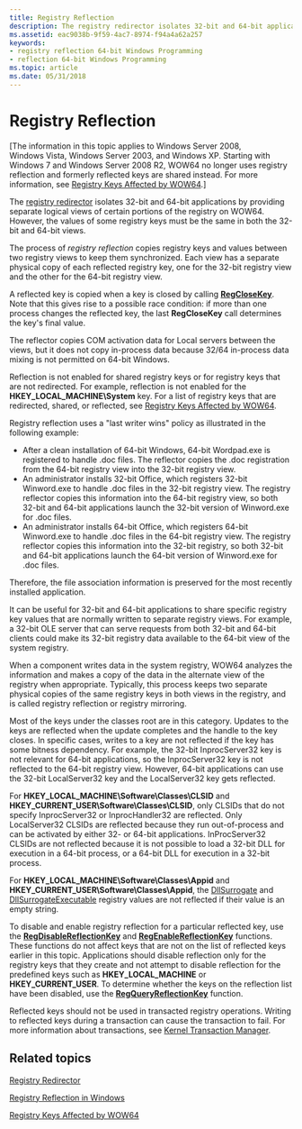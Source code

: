 ```yaml
---
title: Registry Reflection
description: The registry redirector isolates 32-bit and 64-bit applications by providing separate logical views of certain portions of the registry on WOW64. However, the values of some registry keys must be the same in both the 32-bit and 64-bit views.
ms.assetid: eac9038b-9f59-4ac7-8974-f94a4a62a257
keywords:
- registry reflection 64-bit Windows Programming
- reflection 64-bit Windows Programming
ms.topic: article
ms.date: 05/31/2018
---
```


# Registry Reflection

\[The information in this topic applies to Windows Server 2008, Windows Vista, Windows Server 2003, and Windows XP. Starting with Windows 7 and Windows Server 2008 R2, WOW64 no longer uses registry reflection and formerly reflected keys are shared instead. For more information, see [Registry Keys Affected by WOW64](shared-registry-keys.md).\]

The [registry redirector](registry-redirector.md) isolates 32-bit and 64-bit applications by providing separate logical views of certain portions of the registry on WOW64. However, the values of some registry keys must be the same in both the 32-bit and 64-bit views.

The process of *registry reflection* copies registry keys and values between two registry views to keep them synchronized. Each view has a separate physical copy of each reflected registry key, one for the 32-bit registry view and the other for the 64-bit registry view.

A reflected key is copied when a key is closed by calling [**RegCloseKey**](https://docs.microsoft.com/windows/desktop/api/winreg/nf-winreg-regclosekey). Note that this gives rise to a possible race condition: if more than one process changes the reflected key, the last **RegCloseKey** call determines the key's final value.

The reflector copies COM activation data for Local servers between the views, but it does not copy in-process data because 32/64 in-process data mixing is not permitted on 64-bit Windows.

Reflection is not enabled for shared registry keys or for registry keys that are not redirected. For example, reflection is not enabled for the **HKEY\_LOCAL\_MACHINE\\System** key. For a list of registry keys that are redirected, shared, or reflected, see [Registry Keys Affected by WOW64](shared-registry-keys.md).

Registry reflection uses a "last writer wins" policy as illustrated in the following example:

-   After a clean installation of 64-bit Windows, 64-bit Wordpad.exe is registered to handle .doc files. The reflector copies the .doc registration from the 64-bit registry view into the 32-bit registry view.
-   An administrator installs 32-bit Office, which registers 32-bit Winword.exe to handle .doc files in the 32-bit registry view. The registry reflector copies this information into the 64-bit registry view, so both 32-bit and 64-bit applications launch the 32-bit version of Winword.exe for .doc files.
-   An administrator installs 64-bit Office, which registers 64-bit Winword.exe to handle .doc files in the 64-bit registry view. The registry reflector copies this information into the 32-bit registry, so both 32-bit and 64-bit applications launch the 64-bit version of Winword.exe for .doc files.

Therefore, the file association information is preserved for the most recently installed application.

It can be useful for 32-bit and 64-bit applications to share specific registry key values that are normally written to separate registry views. For example, a 32-bit OLE server that can serve requests from both 32-bit and 64-bit clients could make its 32-bit registry data available to the 64-bit view of the system registry.

When a component writes data in the system registry, WOW64 analyzes the information and makes a copy of the data in the alternate view of the registry when appropriate. Typically, this process keeps two separate physical copies of the same registry keys in both views in the registry, and is called registry reflection or registry mirroring.

Most of the keys under the classes root are in this category. Updates to the keys are reflected when the update completes and the handle to the key closes. In specific cases, writes to a key are not reflected if the key has some bitness dependency. For example, the 32-bit InprocServer32 key is not relevant for 64-bit applications, so the InprocServer32 key is not reflected to the 64-bit registry view. However, 64-bit applications can use the 32-bit LocalServer32 key and the LocalServer32 key gets reflected.

For **HKEY\_LOCAL\_MACHINE\\Software\\Classes\\CLSID** and **HKEY\_CURRENT\_USER\\Software\\Classes\\CLSID**, only CLSIDs that do not specify InprocServer32 or InprocHandler32 are reflected. Only LocalServer32 CLSIDs are reflected because they run out-of-process and can be activated by either 32- or 64-bit applications. InProcServer32 CLSIDs are not reflected because it is not possible to load a 32-bit DLL for execution in a 64-bit process, or a 64-bit DLL for execution in a 32-bit process.

For **HKEY\_LOCAL\_MACHINE\\Software\\Classes\\Appid** and **HKEY\_CURRENT\_USER\\Software\\Classes\\Appid**, the [DllSurrogate](https://go.microsoft.com/fwlink/p/?linkid=150167) and [DllSurrogateExecutable]( https://go.microsoft.com/fwlink/p/?linkid=150169) registry values are not reflected if their value is an empty string.

To disable and enable registry reflection for a particular reflected key, use the [**RegDisableReflectionKey**](https://docs.microsoft.com/windows/desktop/api/winreg/nf-winreg-regdisablereflectionkey) and [**RegEnableReflectionKey**](https://docs.microsoft.com/windows/desktop/api/winreg/nf-winreg-regenablereflectionkey) functions. These functions do not affect keys that are not on the list of reflected keys earlier in this topic. Applications should disable reflection only for the registry keys that they create and not attempt to disable reflection for the predefined keys such as **HKEY\_LOCAL\_MACHINE** or **HKEY\_CURRENT\_USER**. To determine whether the keys on the reflection list have been disabled, use the [**RegQueryReflectionKey**](https://docs.microsoft.com/windows/desktop/api/winreg/nf-winreg-regqueryreflectionkey) function.

Reflected keys should not be used in transacted registry operations. Writing to reflected keys during a transaction can cause the transaction to fail. For more information about transactions, see [Kernel Transaction Manager](https://docs.microsoft.com/windows/desktop/Ktm/kernel-transaction-manager-portal).

## Related topics

<dl> <dt>

[Registry Redirector](registry-redirector.md)
</dt> <dt>

[Registry Reflection in Windows](https://go.microsoft.com/fwlink/p/?linkid=149694)
</dt> <dt>

[Registry Keys Affected by WOW64](shared-registry-keys.md)
</dt> </dl>

 

 




